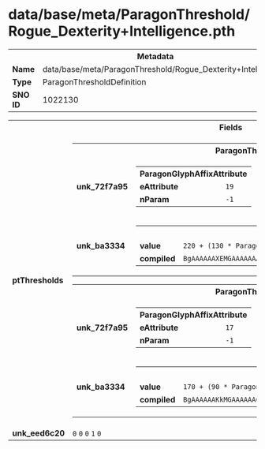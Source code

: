<h1>data/base/meta/ParagonThreshold/Rogue_Dexterity+Intelligence.pth</h1><table><tr><th colspan="100%">Metadata</th></tr><tr><td><b>Name</b></td><td>data/base/meta/ParagonThreshold/Rogue_Dexterity+Intelligence.pth</td></tr><tr><td><b>Type</b></td><td>ParagonThresholdDefinition</td></tr><tr><td><b>SNO ID</b></td><td>1022130</td></tr></table>

<table><tr><th colspan="100%">Fields</th></tr><tr><td><b>ptThresholds</b></td><td><table><tr><th colspan="100%">ParagonThresholdEntry</th></tr><tr><td><b>unk_72f7a95</b></td><td><table><tr><th colspan="100%">ParagonGlyphAffixAttribute</th></tr><tr><td><b>eAttribute</b></td><td><code>19</code></td></tr><tr><td><b>nParam</b></td><td><code>-1</code></td></tr></table>

</td></tr><tr><td><b>unk_ba3334</b></td><td><table><tr><th colspan="100%">Fields</th></tr><tr><td><b>value</b></td><td><code>220 + (130 * ParagonBoardEquipIndex)</code></td></tr><tr><td><b>compiled</b></td><td><code>BgAAAAAAXEMGAAAAAAACQwUAAABcAAAAAAAAAAAAAAAAAAAADQAAAAsAAAAAAAAA</code></td></tr></table>

</td></tr></table>


<table><tr><th colspan="100%">ParagonThresholdEntry</th></tr><tr><td><b>unk_72f7a95</b></td><td><table><tr><th colspan="100%">ParagonGlyphAffixAttribute</th></tr><tr><td><b>eAttribute</b></td><td><code>17</code></td></tr><tr><td><b>nParam</b></td><td><code>-1</code></td></tr></table>

</td></tr><tr><td><b>unk_ba3334</b></td><td><table><tr><th colspan="100%">Fields</th></tr><tr><td><b>value</b></td><td><code>170 + (90 * ParagonBoardEquipIndex)</code></td></tr><tr><td><b>compiled</b></td><td><code>BgAAAAAAKkMGAAAAAAC0QgUAAABcAAAAAAAAAAAAAAAAAAAADQAAAAsAAAAAAAAA</code></td></tr></table>

</td></tr></table>


</td></tr><tr><td><b>unk_eed6c20</b></td><td><code>0</code>
<code>0</code>
<code>0</code>
<code>1</code>
<code>0</code>
</td></tr></table>

